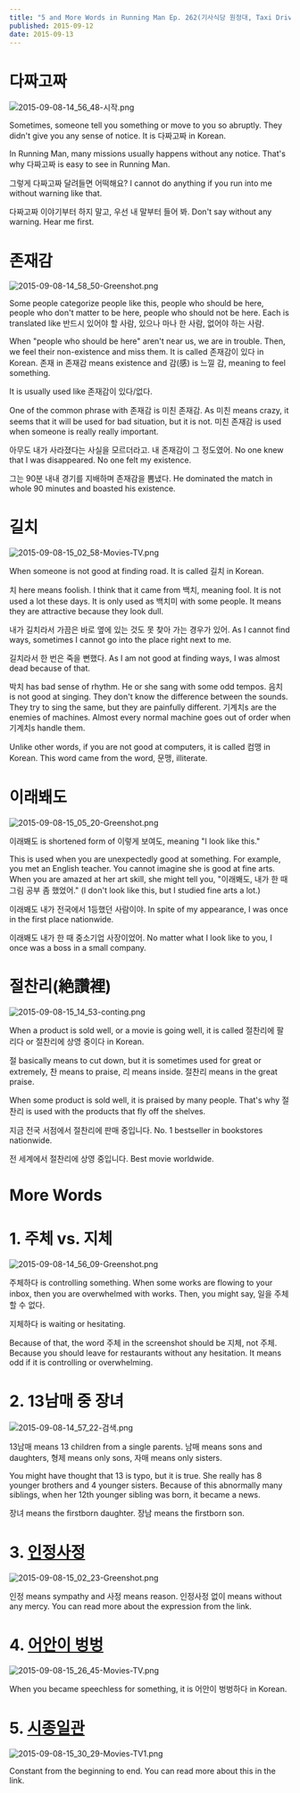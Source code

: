 ```yaml
---
title: "5 and More Words in Running Man Ep. 262(기사식당 원정대, Taxi Drivers' Favorite Restaurant Expedition) - Learn Korean with Running Man"
published: 2015-09-12
date: 2015-09-13
---
```


#  다짜고짜

![2015-09-08-14_56_48-시작.png ](/images/2015-09-08-14_56_48-시작.png )

Sometimes, someone tell you something or move to you so abruptly. They didn't give you any sense of notice. It is 다짜고짜 in Korean.

In Running Man, many missions usually happens without any notice. That's why 다짜고짜 is easy to see in Running Man.

그렇게 다짜고짜 달려들면 어떡해요?
I cannot do anything if you run into me without warning like that.

다짜고짜 이야기부터 하지 말고, 우선 내 말부터 들어 봐.
Don't say without any warning. Hear me first.

#  존재감

![2015-09-08-14_58_50-Greenshot.png ](/images/2015-09-08-14_58_50-Greenshot.png )

Some people categorize people like this, people who should be here, people who don't matter to be here, people who should not be here. Each is translated like 반드시 있어야 할 사람, 있으나 마나 한 사람, 없어야 하는 사람.

When "people who should be here" aren't near us, we are in trouble. Then, we feel their non-existence and miss them. It is called 존재감이 있다 in Korean. 존재 in 존재감 means existence and 감(感) is 느낄 감, meaning to feel something.

It is usually used like 존재감이 있다/없다.

One of the common phrase with 존재감 is 미친 존재감. As 미친 means crazy, it seems that it will be used for bad situation, but it is not. 미친 존재감 is used when someone is really really important.

아무도 내가 사라졌다는 사실을 모르더라고. 내 존재감이 그 정도였어.
No one knew that I was disappeared. No one felt my existence.

그는 90분 내내 경기를 지배하며 존재감을 뽐냈다.
He dominated the match in whole 90 minutes and boasted his existence.

#  길치

![2015-09-08-15_02_58-Movies-TV.png ](/images/2015-09-08-15_02_58-Movies-TV.png )

When someone is not good at finding road. It is called 길치 in Korean.

치 here means foolish. I think that it came from 백치, meaning fool. It is not used a lot these days. It is only used as 백치미 with some people. It means they are attractive because they look dull.

내가 길치라서 가끔은 바로 옆에 있는 것도 못 찾아 가는 경우가 있어.
As I cannot find ways, sometimes I cannot go into the place right next to me.

길치라서 한 번은 죽을 뻔했다.
As I am not good at finding ways, I was almost dead because of that.

박치 has bad sense of rhythm. He or she sang with some odd tempos.
음치 is not good at singing. They don't know the difference between the sounds. They try to sing the same, but they are painfully different.
기계치s are the enemies of machines. Almost every normal machine goes out of order when 기계치s handle them.

Unlike other words, if you are not good at computers, it is called 컴맹 in Korean. This word came from the word, 문맹, illiterate.

#  이래봬도

![2015-09-08-15_05_20-Greenshot.png ](/images/2015-09-08-15_05_20-Greenshot.png )

이래봬도 is shortened form of 이렇게 보여도, meaning "I look like this."

This is used when you are unexpectedly good at something. For example, you met an English teacher. You cannot imagine she is good at fine arts. When you are amazed at her art skill, she might tell you, "이래봬도, 내가 한 때 그림 공부 좀 했었어." (I don't look like this, but I studied fine arts a lot.)

이래봬도 내가 전국에서 1등했던 사람이야.
In spite of my appearance, I was once in the first place nationwide.

이래봬도 내가 한 때 중소기업 사장이었어.
No matter what I look like to you, I once was a boss in a small company.

#  절찬리(絶讚裡)

![2015-09-08-15_14_53-conting.png ](/images/2015-09-08-15_14_53-conting.png )

When a product is sold well, or a movie is going well, it is called 절찬리에 팔리다 or 절찬리에 상영 중이다 in Korean.

절 basically means to cut down, but it is sometimes used for great or extremely, 찬 means to praise, 리 means inside. 절찬리 means in the great praise.

When some product is sold well, it is praised by many people. That's why 절찬리 is used with the products that fly off the shelves.

지금 전국 서점에서 절찬리에 판매 중입니다.
No. 1 bestseller in bookstores nationwide.

전 세계에서 절찬리에 상영 중입니다.
Best movie worldwide.

#  More Words


#  1. 주체 vs. 지체

![2015-09-08-14_56_09-Greenshot.png ](/images/2015-09-08-14_56_09-Greenshot.png )

주체하다 is controlling something. When some works are flowing to your inbox, then you are overwhelmed with works. Then, you might say, 일을 주체할 수 없다.

지체하다 is waiting or hesitating.

Because of that, the word 주체 in the screenshot should be 지체, not 주체. Because you should leave for restaurants without any hesitation. It means odd if it is controlling or overwhelming.

#  2. 13남매 중 장녀

![2015-09-08-14_57_22-검색.png ](/images/2015-09-08-14_57_22-검색.png )

13남매 means 13 children from a single parents. 남매 means sons and daughters, 형제 means only sons, 자매 means only sisters.

You might have thought that 13 is typo, but it is true. She really has 8 younger brothers and 4 younger sisters. Because of this abnormally many siblings, when her 12th younger sibling was born, it became a news.

장녀 means the firstborn daughter. 장남 means the firstborn son.

#  3. [인정사정](/5-words-in-running-man-ep-244-learn-korean-with-running-man/)

![2015-09-08-15_02_23-Greenshot.png ](/images/2015-09-08-15_02_23-Greenshot.png )

인정 means sympathy and 사정 means reason. 인정사정 없이 means without any mercy. You can read more about the expression from the link.

#  4. [어안이 벙벙](/5-words-in-running-man-ep-247%ED%95%B4%ED%94%BC-%EA%B4%91%EC%88%98-%EB%8D%B0%EC%9D%B4-happy-gwangsoo-day-learn-korean-with-running-man/)

![2015-09-08-15_26_45-Movies-TV.png ](/images/2015-09-08-15_26_45-Movies-TV.png )

When you became speechless for something, it is 어안이 벙벙하다 in Korean.

#  5. [시종일관](/%EC%8B%9C%EC%A2%85%EC%9D%BC%EA%B4%80%E5%A7%8B%E7%B5%82%E4%B8%80%E8%B2%AB-korean-4-character-idioms-30/)

![2015-09-08-15_30_29-Movies-TV1.png ](/images/2015-09-08-15_30_29-Movies-TV1.png )

Constant from the beginning to end. You can read more about this in the link.